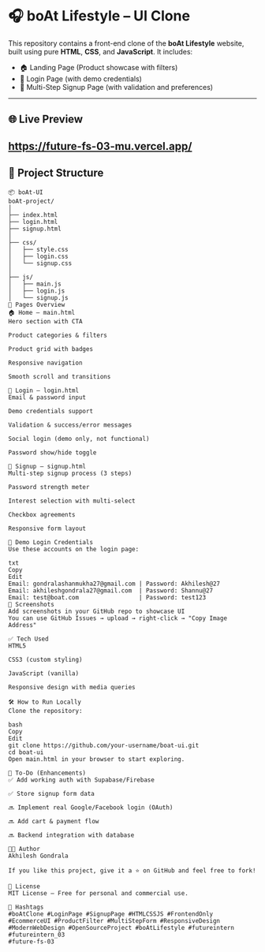 # 🎧 boAt Lifestyle – UI Clone

This repository contains a front-end clone of the **boAt Lifestyle** website, built using pure **HTML**, **CSS**, and **JavaScript**. It includes:

- 🏠 Landing Page (Product showcase with filters)
- 🔐 Login Page (with demo credentials)
- 📝 Multi-Step Signup Page (with validation and preferences)

---

## 🌐 Live Preview

https://future-fs-03-mu.vercel.app/
---

## 📁 Project Structure

```plaintext
📦 boAt-UI
boAt-project/
│
├── index.html            
├── login.html
├── signup.html
│
├── css/
│   ├── style.css         
│   ├── login.css         
│   └── signup.css        
│
├── js/
│   ├── main.js           
│   ├── login.js          
│   └── signup.js  
🚀 Pages Overview
🏠 Home – main.html
Hero section with CTA

Product categories & filters

Product grid with badges

Responsive navigation

Smooth scroll and transitions

🔐 Login – login.html
Email & password input

Demo credentials support

Validation & success/error messages

Social login (demo only, not functional)

Password show/hide toggle

📝 Signup – signup.html
Multi-step signup process (3 steps)

Password strength meter

Interest selection with multi-select

Checkbox agreements

Responsive form layout

🧪 Demo Login Credentials
Use these accounts on the login page:

txt
Copy
Edit
Email: gondralashanmukha27@gmail.com | Password: Akhilesh@27  
Email: akhileshgondrala27@gmail.com  | Password: Shannu@27  
Email: test@boat.com                 | Password: test123
📸 Screenshots
Add screenshots in your GitHub repo to showcase UI
You can use GitHub Issues → upload → right-click → "Copy Image Address"

✅ Tech Used
HTML5

CSS3 (custom styling)

JavaScript (vanilla)

Responsive design with media queries

🛠 How to Run Locally
Clone the repository:

bash
Copy
Edit
git clone https://github.com/your-username/boat-ui.git
cd boat-ui
Open main.html in your browser to start exploring.

📌 To-Do (Enhancements)
✅ Add working auth with Supabase/Firebase

✅ Store signup form data

🔜 Implement real Google/Facebook login (OAuth)

🔜 Add cart & payment flow

🔜 Backend integration with database

👨‍💻 Author
Akhilesh Gondrala

If you like this project, give it a ⭐ on GitHub and feel free to fork!

📄 License
MIT License – Free for personal and commercial use.

📎 Hashtags
#boAtClone #LoginPage #SignupPage #HTMLCSSJS #FrontendOnly #EcommerceUI #ProductFilter #MultiStepForm #ResponsiveDesign #ModernWebDesign #OpenSourceProject #boAtLifestyle #futureintern #futureintern_03 
#future-fs-03
